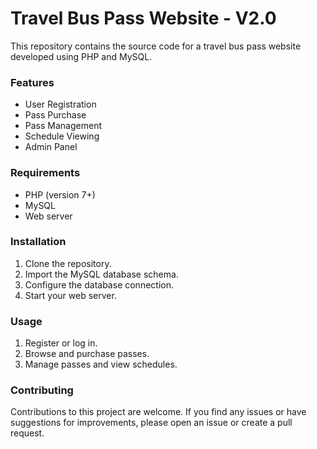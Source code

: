 # **Travel Bus Pass Website - V2.0**<BR>
This repository contains the source code for a travel bus pass website developed using PHP and MySQL.<BR>

### Features<br>
<ul>
  <li>User Registration</li>
  <li>Pass Purchase</li>
  <li>Pass Management</li>
  <li>Schedule Viewing</li>
  <li>Admin Panel</li>
</ul>

### Requirements<br>
<ul>
  <li>PHP (version 7+)</li>
  <li>MySQL</li>
  <li>Web server</li>
</ul>

### Installation<br>
<ol>
  <li>Clone the repository.</li>
  <li>Import the MySQL database schema.</li>
  <li>Configure the database connection.</li>
  <li>Start your web server.</li>
</ol>

### Usage<br>
<ol>
  <li>Register or log in.</li>
  <li>Browse and purchase passes.</li>
  <li>Manage passes and view schedules.</li>
</ol>

### Contributing
Contributions to this project are welcome. If you find any issues or have suggestions for improvements, please open an issue or create a pull request.
